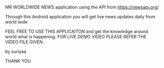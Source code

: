 
MR WORLDWIDE NEWS  application using the API from https://newsapi.org/

Through this Android application you will get live news updates daily from world wide

FEEL FREE TO USE THIS APPLICAITON and get the knowledge around world what is happening.
FOR LIVE DEMO VIDEO PLEASE REFER THE VIDEO FILE GIVEN. 

by suriyaa

THANK YOU




